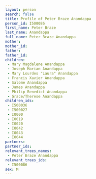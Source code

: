 ```yaml
---
layout: person
search: false
title: Profile of Peter Braze Anandappa
person_id: I500086
first_name: Peter Braze
last_name: Anandappa
full_name: Peter Braze Anandappa
mother: 
mother_id: 
father: 
father_id: 
children:
 - Mary Magdalene Anandappa
 - Joseph Marian Anandappa
 - Mary Lourdes "Laura" Anandappa
 - Francis Xavier Anandappa
 - Salome Anandappa
 - James Anandappa
 - Philip Benedict Anandappa
 - Grace/Therese Anandappa
children_ids:
 - I500036
 - I500027
 - I0000
 - I0019
 - I0020
 - I0042
 - I0043
 - I0044
partners:
partner_ids:
relevant_trees_names:
 - Peter Braze Anandappa
relevant_trees_ids:
 - I500086
sex: M
---
```


